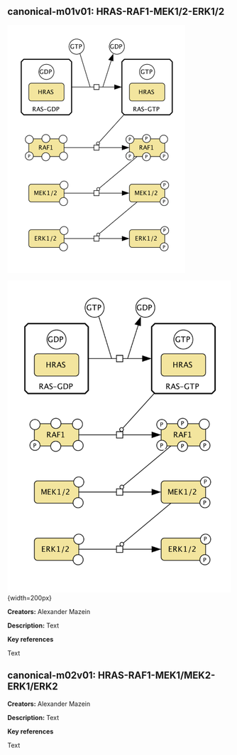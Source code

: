 ## canonical-m01v01: HRAS-RAF1-MEK1/2-ERK1/2

<img src="canonical-m01-v01.png" width="400"/>

![image](canonical-m01-v01.png){width=200px}


**Creators:** Alexander Mazein

**Description:** Text  

**Key references**  

Text

## canonical-m02v01: HRAS-RAF1-MEK1/MEK2-ERK1/ERK2

**Creators:** Alexander Mazein

**Description:** Text  

**Key references**  

Text

